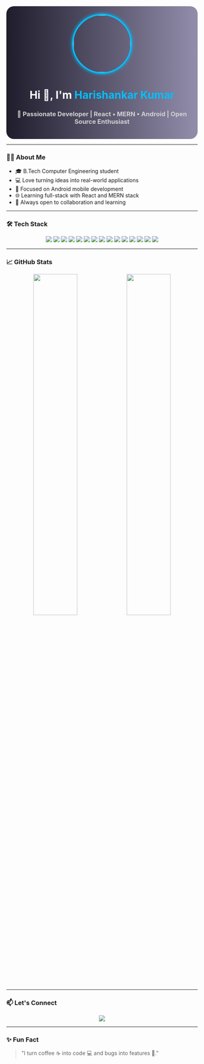 <div align="center" style="background: linear-gradient(to right, #1f1c2c, #928dab); padding: 20px; border-radius: 20px;">
  <img src="https://avatars.githubusercontent.com/Harishankar-kumar-bit" width="150" style="border-radius: 50%; border: 4px solid #00bfff; box-shadow: 0 0 10px #00bfff;" />

  <h1 style="color: #fff">Hi 👋, I'm <span style="color:#00bfff">Harishankar Kumar</span></h1>
  <h3 style="color: #d1d1d1">🚀 Passionate Developer | React • MERN • Android | Open Source Enthusiast</h3>
</div>

---

### 🧑‍💻 About Me

- 🎓 B.Tech Computer Engineering student  
- 💻 Love turning ideas into real-world applications  
- 📱 Focused on Android mobile development  
- 🌐 Learning full-stack with React and MERN stack  
- 🤝 Always open to collaboration and learning  

---

### 🛠️ Tech Stack

<p align="center">
  <img src="https://img.shields.io/badge/Java-blue?style=for-the-badge&logo=java"/>
  <img src="https://img.shields.io/badge/JavaScript-yellow?style=for-the-badge&logo=javascript"/>
  <img src="https://img.shields.io/badge/React-20232A?style=for-the-badge&logo=react&logoColor=61DAFB"/>
  <img src="https://img.shields.io/badge/HTML5-E34F26?style=for-the-badge&logo=html5&logoColor=white"/>
  <img src="https://img.shields.io/badge/CSS3-1572B6?style=for-the-badge&logo=css3&logoColor=white"/>
  <img src="https://img.shields.io/badge/TailwindCSS-38B2AC?style=for-the-badge&logo=tailwind-css"/>
  <img src="https://img.shields.io/badge/Node.js-339933?style=for-the-badge&logo=nodedotjs"/>
  <img src="https://img.shields.io/badge/Express.js-000000?style=for-the-badge&logo=express&logoColor=white"/>
  <img src="https://img.shields.io/badge/MongoDB-4EA94B?style=for-the-badge&logo=mongodb"/>
  <img src="https://img.shields.io/badge/MySQL-4479A1?style=for-the-badge&logo=mysql"/>
  <img src="https://img.shields.io/badge/Firebase-FFCA28?style=for-the-badge&logo=firebase"/>
  <img src="https://img.shields.io/badge/Android-3DDC84?style=for-the-badge&logo=android"/>
  <img src="https://img.shields.io/badge/Git-F05032?style=for-the-badge&logo=git"/>
  <img src="https://img.shields.io/badge/GitHub-181717?style=for-the-badge&logo=github"/>
  <img src="https://img.shields.io/badge/VS_Code-007ACC?style=for-the-badge&logo=visual-studio-code"/>
</p>

---

### 📈 GitHub Stats

<p align="center">
  <img src="https://github-readme-stats.vercel.app/api?username=Harishankar-kumar-bit&show_icons=true&theme=tokyonight" width="48%" />
  <img src="https://github-readme-stats.vercel.app/api/top-langs/?username=Harishankar-kumar-bit&layout=compact&theme=tokyonight&langs_count=6&hide=c%2B%2B&custom_title=Most%20Used%20Languages%20(Updated%20Java%20Priority)" width="48%" />
</p>

---

### 📫 Let's Connect

<p align="center">
  <a href="https://www.linkedin.com/in/harishankar-kumar-50914b26a/" target="_blank">
    <img src="https://img.shields.io/badge/LinkedIn-blue?style=for-the-badge&logo=linkedin" />
  </a>
</p>

---

### ✨ Fun Fact

> "I turn coffee ☕ into code 💻 and bugs into features 🚀."
